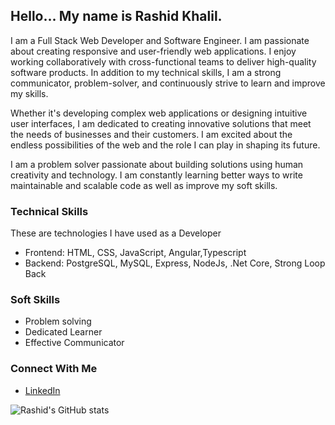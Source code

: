 ## Hello... My name is Rashid Khalil.

I am a Full Stack Web Developer and Software Engineer. I am passionate about creating responsive and user-friendly web applications.
I enjoy working collaboratively with cross-functional teams to deliver high-quality software products. In addition to my technical skills, I am a strong communicator, problem-solver, and continuously strive to learn and improve my skills.

Whether it's developing complex web applications or designing intuitive user interfaces, I am dedicated to creating innovative solutions that meet the needs of businesses and their customers. I am excited about the endless possibilities of the web and the role I can play in shaping its future.

I am a problem solver passionate about building solutions using human creativity and technology. 
I am constantly learning better ways to write maintainable and scalable code as well as improve my soft skills. 

### Technical Skills

These are technologies I have used as a Developer

- Frontend: HTML, CSS, JavaScript, Angular,Typescript
- Backend: PostgreSQL, MySQL, Express, NodeJs, .Net Core, Strong Loop Back

### Soft Skills

- Problem solving
- Dedicated Learner
- Effective Communicator

### Connect With Me

- [LinkedIn](https://www.linkedin.com/in/rashid-khalil-283849126)


![Rashid's GitHub stats](https://github-readme-stats.vercel.app/api?username=rashidkhalil9182&theme=dark&show_icons=true)
